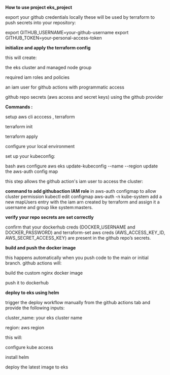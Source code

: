**How to use project eks_project**

export your github credentials locally these will be used by terraform to push secrets into your repository:

export GITHUB_USERNAME=your-github-username
export GITHUB_TOKEN=your-personal-access-token

**initialize and apply the terraform config**

this will create:

the eks cluster and managed node group

required iam roles and policies

an iam user for github actions with programmatic access

github repo secrets (aws access and secret keys) using the github provider

**Commands :**

setup aws cli acccess , terraform 

terraform init

terraform apply

configure your local environment

set up your kubeconfig:

bash
aws configure
aws eks update-kubeconfig --name <your-cluster-name> --region <your-region>
update the aws-auth config map

this step allows the github action's iam user to access the cluster:

**command to add githubaction IAM role** in aws-auth configmap to allow cluster permission 
kubectl edit configmap aws-auth -n kube-system
add a new mapUsers entry with the iam arn created by terraform and assign it a username and group like system:masters.

**verify your repo secrets are set correctly**

confirm that your dockerhub creds (DOCKER_USERNAME and DOCKER_PASSWORD) and terraform-set aws creds (AWS_ACCESS_KEY_ID, AWS_SECRET_ACCESS_KEY) are present in the github repo’s secrets.

**build and push the docker image**

this happens automatically when you push code to the main or initial branch. github actions will:

build the custom nginx docker image

push it to dockerhub

**deploy to eks using helm**

trigger the deploy workflow manually from the github actions tab and provide the following inputs:

cluster_name: your eks cluster name

region: aws region

this will:

configure kube access

install helm

deploy the latest image to eks
